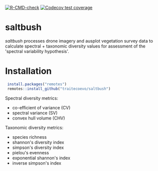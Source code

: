  <!-- badges: start -->
  [![R-CMD-check](https://github.com/traitecoevo/saltbush/actions/workflows/R-CMD-check.yaml/badge.svg)](https://github.com/traitecoevo/saltbush/actions/workflows/R-CMD-check.yaml)
  [![Codecov test coverage](https://codecov.io/gh/traitecoevo/saltbush/graph/badge.svg)](https://app.codecov.io/gh/traitecoevo/saltbush)
  <!-- badges: end -->

# saltbush
*saltbush* processes drone imagery and ausplot vegetation survey data to calculate spectral + taxonomic diversity values
for assessment of the 'spectral variability hypothesis'.


# Installation
```r
 install.packages("remotes")
 remotes::install_github("traitecoevo/saltbush")
```
Spectral diversity metrics:
+ co-efficient of variance (CV)
+ spectral variance (SV)
+ convex hull volume (CHV)

Taxonomic diversity metrics:
+ species richness
+ shannon's diversity index
+ simpson's diversity index
+ pielou's evenness
+ exponential shannon's index
+ inverse simpson's index
